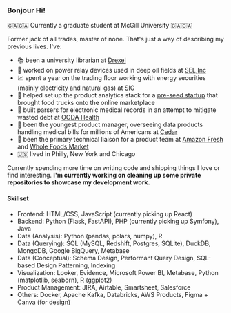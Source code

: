 ### Bonjour Hi!

🇨🇦🇨🇦 Currently a graduate student at McGill University 🇨🇦🇨🇦

Former jack of all trades, master of none. That's just a way of describing my previous lives. I've:
- 📚 been a university librarian at [Drexel](https://drexel.edu)
- 🔌 worked on power relay devices used in deep oil fields at [SEL,Inc](https://selinc.com)
- 📈 spent a year on the trading floor working with energy securities (mainly electricity and natural gas) at [SIG](https://sig.com)
- 🚚 helped set up the product analytics stack for a [pre-seed startup](https://ziki.kitchen) that brought food trucks onto the online marketplace
- 🏥 built parsers for electronic medical records in an attempt to mitigate wasted debt at [OODA Health](https://www.cedar.com/all-press/cedar-announces-agreement-to-acquire-ooda-health-to-revolutionize-the-consumer-financial-experience-in-healthcare-2/)
- 🏥 been the youngest product manager, overseeing data products handling medical bills for millions of Americans at [Cedar](https://www.cedar.com)
- 🥦 been the primary technical liaison for a product team at [Amazon Fresh](https://www.amazon.com/fmc/storefront?almBrandId=QW1hem9uIEZyZXNo) and [Whole Foods Market](https://www.wholefoodsmarket.com)
- 🇺🇸 lived in Philly, New York and Chicago

Currently spending more time on writing code and shipping things I love or find interesting. **I'm currently working on cleaning up some private repositories to showcase my development work.**

#### Skillset
- Frontend: HTML/CSS, JavaScript (currently picking up React)
- Backend: Python (Flask, FastAPI), PHP (currently picking up Symfony), Java
- Data (Analysis): Python (pandas, polars, numpy), R
- Data (Querying): SQL (MySQL, Redshift, Postgres, SQLite), DuckDB, MongoDB, Google BigQuery, Metabase
- Data (Conceptual): Schema Design, Performant Query Design, SQL-based Design Patterning, Indexing
- Visualization: Looker, Evidence, Microsoft Power BI, Metabase, Python (matplotlib, seaborn), R (ggplot2)
- Product Management: JIRA, Airtable, Smartsheet, Salesforce
- Others: Docker, Apache Kafka, Databricks, AWS Products, Figma + Canva (for design)



<!--
**inveniam-viam/inveniam-viam** is a ✨ _special_ ✨ repository because its `README.md` (this file) appears on your GitHub profile.

Here are some ideas to get you started:

- 🔭 I’m currently working on ...
- 🌱 I’m currently learning ...
- 👯 I’m looking to collaborate on ...
- 🤔 I’m looking for help with ...
- 💬 Ask me about ...
- 📫 How to reach me: ...
- 😄 Pronouns: ...
- ⚡ Fun fact: ...
-->
